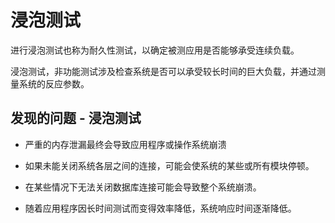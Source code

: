 # 浸泡测试

进行浸泡测试也称为耐久性测试，以确定被测应用是否能够承受连续负载。

浸泡测试，非功能测试涉及检查系统是否可以承受较长时间的巨大负载，并通过测量系统的反应参数。

## 发现的问题 - 浸泡测试

* 严重的内存泄漏最终会导致应用程序或操作系统崩溃

* 如果未能关闭系统各层之间的连接，可能会使系统的某些或所有模块停顿。

* 在某些情况下无法关闭数据库连接可能会导致整个系统崩溃。

* 随着应用程序因长时间测试而变得效率降低，系统响应时间逐渐降低。
